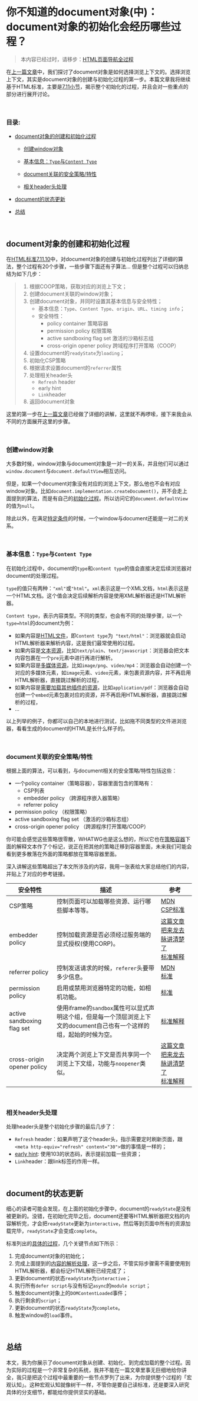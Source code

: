 # 你不知道的document对象(中)：document对象的初始化会经历哪些过程？

> 本内容已经过时，请移步：[HTML页面导航全过程](./7.5.md)

在[上一篇文章](./3.1.1.md)中，我们探讨了document对象是如何选择浏览上下文的。选择浏览上下文，其实是document对象的创建与初始化过程的第一步。本篇文章我将继续基于HTML标准，主要是[7.11小节](https://html.spec.whatwg.org/#browsing-the-web)，揭示整个初始化的过程，并且会对一些重点的部分进行展开讨论。


<br/>


### 目录:

- [document对象的创建和初始化过程](#document对象的创建和初始化过程)

  * [创建window对象](#创建window对象)

  * [基本信息：`Type`与`Content Type`](#基本信息type与content-type)

  * [document关联的安全策略/特性](#document关联的安全策略特性)

  * [相关header头处理](#相关header头处理)

- [document的状态更新](#document的状态更新)

- [总结](#总结)
<br/>


## document对象的创建和初始化过程

在[HTML标准7.11.10](https://html.spec.whatwg.org/#initialise-the-document-object)中，对document对象的创建与初始化过程列出了详细的算法，整个过程有20个步骤，一些步骤下面还有子算法... 但是整个过程可以归纳总结为如下几步：

> 1. 根据COOP策略，获取对应的浏览上下文；
> 2. 创建document关联的window对象；
> 3. 创建document对象，并同时设置其基本信息与安全特性；
>    - 基本信息：`Type`、`Content Type`、`origin`、`URL`、`timing info`；
>    - 安全特性：
>      - policy container 策略容器
>      - permission policy 权限策略
>      - active sandboxing flag set 激活的沙箱标志组
>      - cross-origin opener policy 跨域程序打开策略（COOP）
> 4. 设置document的`readyState`为`loading`；
> 5. 初始化CSP策略
> 6. 根据请求设置document的`referrer`属性
> 7. 处理相关header头
>    - `Refresh` header
>    - early hint
>    - `Link`header
> 8. 返回document对象

这里的第一步在[上一篇文章](./3.1.1.md)已经做了详细的讲解，这里就不再啰嗦，接下来我会从不同的方面展开这里的步骤。


<br/>


### 创建window对象

大多数时候，window对象与document对象是一对一的关系，并且他们可以通过`window.document`与`document.defaultView`相互访问。

但是，如果一个document对象没有对应的浏览上下文，那么他也不会有对应window对象。比如`document.implementation.createDocument()`，并不会走上面提到的算法，而是有自己的[初始化过程](https://dom.spec.whatwg.org/#dom-domimplementation-createhtmldocument)。所以访问它的`document.defaultView`的值为`null`。

除此以外，在满足[特定条件](https://html.spec.whatwg.org/#navigating-across-documents:still-on-its-initial-about:blank-document-2)的时候，一个window与document还能是一对二的关系。


<br/>


### 基本信息：`Type`与`Content Type`

在初始化过程中，document的`type`和`content type`的值会直接决定后续浏览器对document的处理过程。

`type`的值只有两种：`"xml"`或`"html"`。`xml`表示这是一个XML文档，`html`表示这是一个HTML文档。这个值会决定后续解析内容是使用XML解析器还是HTML解析器。

`Content type`，表示内容类型。不同的类型，也会有不同的处理步骤，以一个`type=html`的document为例：

- 如果内容是[HTML文件](https://html.spec.whatwg.org/#read-html)，即`Content type`为` "text/html"`：浏览器就会启动HTML解析器来解析内容，这是我们最常使用的过程。
- 如果内容是[文本资源](https://html.spec.whatwg.org/#read-text)，比如`text/plain`、`text/javascript`：浏览器会把文本内容包裹在一个`pre`元素中进行再进行解析。
- 如果内容是[多媒体资源](https://html.spec.whatwg.org/#read-media)，比如`image/png`、`video/mp4`：浏览器会自动创建一个对应的多媒体元素，如`image`元素、`video`元素，来包裹资源内容，并不再启用HTML解析器，直接跳过解析的过程，
- 如果内容是[需要加载其他插件的资源](https://html.spec.whatwg.org/#read-plugin)，比如`application/pdf`：浏览器会自动创建一个`embed`元素包裹对应的资源，并不再启用HTML解析器，直接跳过解析的过程，
- ...

以上列举的例子，你都可以自己的本地进行测试，比如拖不同类型的文件进浏览器，看看生成的document的HTML是长什么样子的。


<br/>


### document关联的安全策略/特性

根据上面的算法，可以看到，与document相关的安全策略/特性包括这些：

- 一个policy container（策略容器），容器里面包含的策略有：
  - CSP列表
  - embedder policy （跨源程序嵌入器策略）
  - referrer policy 
- permission policy （权限策略）
- active sandboxing flag set （激活的沙箱标志组）
- cross-origin opener policy （跨源程序打开策略/COOP）

你可能会感觉这些策略很零散，WHATWG也是这么想的，所以它也在[策略容器](https://html.spec.whatwg.org/#policy-containers)下面的解释文本作了个标记，说正在把其他的策略迁移到容器里面，未来我们可能会看到更多散落在外面的策略都放在策略容器里面。

深入讲解这些策略超出了本文所涉及的内容，我用一张表给大家总结他们的内容，并贴上了对应的参考链接。

| 安全特性                   | 描述                                                         | 参考                                                         |
| -------------------------- | ------------------------------------------------------------ | ------------------------------------------------------------ |
| CSP策略                    | 控制页面可以加载哪些资源、运行哪些脚本等等。                 | [MDN](https://developer.mozilla.org/en-US/docs/Web/HTTP/CSP)<br />[CSP标准](https://w3c.github.io/webappsec-csp/) |
| embedder policy            | 控制加载资源是否必须经过服务端的显式授权(使用CORP)。         | [这篇文章把来龙去脉讲清楚了](https://web.dev/why-coop-coep/)<br />[标准解释](https://html.spec.whatwg.org/#coep) |
| referrer policy            | 控制发送请求的时候，`referer`头要带多少信息。                | [MDN](https://developer.mozilla.org/en-US/docs/Web/HTTP/Headers/Referrer-Policy)<br />[标准](https://w3c.github.io/webappsec-referrer-policy/#referrer-policy) |
| permission policy          | 启用或禁用浏览器特定的功能，如相机功能。                     | [标准](https://w3c.github.io/webappsec-permissions-policy)   |
| active sandboxing flag set | 使用iframe的`sandbox`属性可以显式声明这个组，但是每一个顶层浏览上下文的document自己也有一个这样的组，起始的时候为空。 | [标准解释](https://html.spec.whatwg.org/#sandboxing)         |
| cross-origin opener policy | 决定两个浏览上下文是否共享同一个浏览上下文组，功能与`noopener`类似。 | [这篇文章把来龙去脉讲清楚了](https://web.dev/why-coop-coep/)<br />[标准解释](https://html.spec.whatwg.org/#cross-origin-opener-policies) |


<br/>


### 相关header头处理

处理header头是整个初始化步骤的最后几步了：

- `Refresh` header：如果声明了这个header头，指示需要定时刷新页面，跟`<meta http-equiv="refresh" content="30">`做的事情是一样的；
- [early hint](https://html.spec.whatwg.org/#early-hints): 使用103的状态码，表示提前加载一些资源；
- `Link`header：跟link标签的作用一样。


<br/>


## document的状态更新

细心的读者可能会发现，在上面的初始化步骤中，document的`readyState`是没有被更新的。没错，在初始化完毕之后，document还要等HTML解析器把文档的内容解析完，才会把`readyState`更新为`interactive`，然后等到页面中所有的资源加载完毕，`readyState`才会变成`complete`。

标准列出的[具体的过程](https://html.spec.whatwg.org/#the-end)，几个关键节点如下所示：

1. 完成document对象的初始化；
2. 完成上面提到的[内容的解析处理](#基本信息type与content-type)，这一步之后，不管实际步骤需不需要使用到HTML解析器，都会标记HTML解析已经完成了；
3. 更新document的状态`readyState`为`interactive`；
4. 执行所有`defer script`与没有标记`async`的`module script`；
5. 触发document对象上的`DOMContentLoaded`事件；
6. 执行剩余的`script`；
7. 更新document的状态`readyState`为`complete`。
8. 触发window的`load`事件。


<br/>


## 总结

本文，我为你展示了document对象从创建、初始化、到完成加载的整个过程。因为实际的过程是一个非常复杂的系统，我并不能在一篇文章里事无巨细地给你讲全，我只是把这个过程中最重要的一些节点罗列了出来，为你提供整个过程的「宏观认知」。这种宏观认知就像树干一样，不管你是要自己读标准，还是要深入研究具体的分支细节，都能给你提供坚实的基础。
